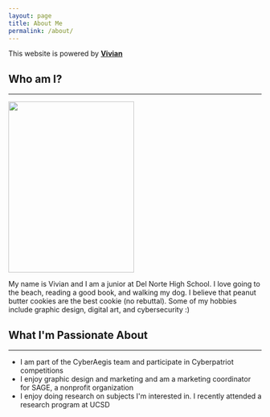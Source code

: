 ```yaml
---
layout: page
title: About Me
permalink: /about/
---
```


This website is powered by **[Vivian](https://github.com/fastai/fastpages)** 
<h2>Who am I?</h2>
<hr>
<img src ="https://github.com/vivianknee/FastPages/blob/master/images/vivian.png?raw=true" width="250" height="340">
<p>My name is Vivian and I am a junior at Del Norte High School. I love going to the beach, reading a good book, and walking my dog. I believe that peanut butter cookies are the best cookie (no rebuttal). Some of my hobbies include graphic design, digital art, and cybersecurity :)</p>

<h2>What I'm Passionate About</h2>
<hr>
<ul>
    <li>I am part of the CyberAegis team and participate in Cyberpatriot competitions 
    <li>I enjoy graphic design and marketing and am a marketing coordinator for SAGE, a nonprofit organization
    <li>I enjoy doing research on subjects I'm interested in. I recently attended a research program at UCSD
<ul>



